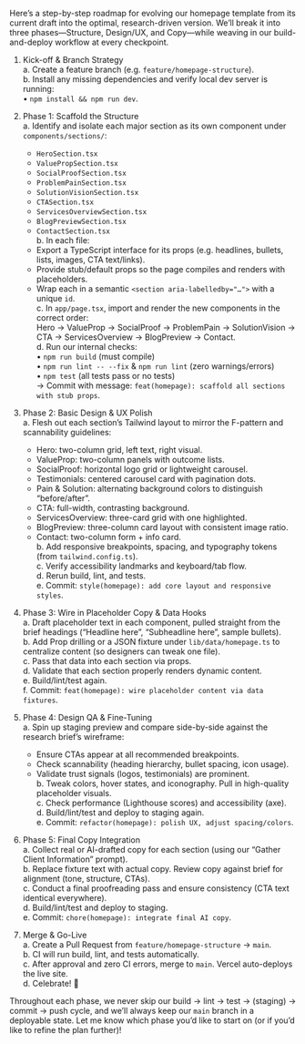Here’s a step-by-step roadmap for evolving our homepage template from its current draft into the optimal, research-driven version. We’ll break it into three phases—Structure, Design/UX, and Copy—while weaving in our build-and-deploy workflow at every checkpoint.

1. Kick-off & Branch Strategy  
   a. Create a feature branch (e.g. `feature/homepage-structure`).  
   b. Install any missing dependencies and verify local dev server is running:  
    • `npm install && npm run dev`.

2. Phase 1: Scaffold the Structure  
   a. Identify and isolate each major section as its own component under `components/sections/`:

   - `HeroSection.tsx`
   - `ValuePropSection.tsx`
   - `SocialProofSection.tsx`
   - `ProblemPainSection.tsx`
   - `SolutionVisionSection.tsx`
   - `CTASection.tsx`
   - `ServicesOverviewSection.tsx`
   - `BlogPreviewSection.tsx`
   - `ContactSection.tsx`  
     b. In each file:
   - Export a TypeScript interface for its props (e.g. headlines, bullets, lists, images, CTA text/links).
   - Provide stub/default props so the page compiles and renders with placeholders.
   - Wrap each in a semantic `<section aria-labelledby="…">` with a unique `id`.  
     c. In `app/page.tsx`, import and render the new components in the correct order:  
      Hero → ValueProp → SocialProof → ProblemPain → SolutionVision → CTA → ServicesOverview → BlogPreview → Contact.  
     d. Run our internal checks:  
      • `npm run build` (must compile)  
      • `npm run lint -- --fix` & `npm run lint` (zero warnings/errors)  
      • `npm test` (all tests pass or no tests)  
      → Commit with message: `feat(homepage): scaffold all sections with stub props`.

3. Phase 2: Basic Design & UX Polish  
   a. Flesh out each section’s Tailwind layout to mirror the F-pattern and scannability guidelines:

   - Hero: two-column grid, left text, right visual.
   - ValueProp: two-column panels with outcome lists.
   - SocialProof: horizontal logo grid or lightweight carousel.
   - Testimonials: centered carousel card with pagination dots.
   - Pain & Solution: alternating background colors to distinguish “before/after”.
   - CTA: full-width, contrasting background.
   - ServicesOverview: three-card grid with one highlighted.
   - BlogPreview: three-column card layout with consistent image ratio.
   - Contact: two-column form + info card.  
     b. Add responsive breakpoints, spacing, and typography tokens (from `tailwind.config.ts`).  
     c. Verify accessibility landmarks and keyboard/tab flow.  
     d. Rerun build, lint, and tests.  
     e. Commit: `style(homepage): add core layout and responsive styles`.

4. Phase 3: Wire in Placeholder Copy & Data Hooks  
   a. Draft placeholder text in each component, pulled straight from the brief headings (“Headline here”, “Subheadline here”, sample bullets).  
   b. Add Prop drilling or a JSON fixture under `lib/data/homepage.ts` to centralize content (so designers can tweak one file).  
   c. Pass that data into each section via props.  
   d. Validate that each section properly renders dynamic content.  
   e. Build/lint/test again.  
   f. Commit: `feat(homepage): wire placeholder content via data fixtures`.

5. Phase 4: Design QA & Fine-Tuning  
   a. Spin up staging preview and compare side-by-side against the research brief’s wireframe:

   - Ensure CTAs appear at all recommended breakpoints.
   - Check scannability (heading hierarchy, bullet spacing, icon usage).
   - Validate trust signals (logos, testimonials) are prominent.  
     b. Tweak colors, hover states, and iconography. Pull in high-quality placeholder visuals.  
     c. Check performance (Lighthouse scores) and accessibility (axe).  
     d. Build/lint/test and deploy to staging again.  
     e. Commit: `refactor(homepage): polish UX, adjust spacing/colors`.

6. Phase 5: Final Copy Integration  
   a. Collect real or AI-drafted copy for each section (using our “Gather Client Information” prompt).  
   b. Replace fixture text with actual copy. Review copy against brief for alignment (tone, structure, CTAs).  
   c. Conduct a final proofreading pass and ensure consistency (CTA text identical everywhere).  
   d. Build/lint/test and deploy to staging.  
   e. Commit: `chore(homepage): integrate final AI copy`.

7. Merge & Go-Live  
   a. Create a Pull Request from `feature/homepage-structure` → `main`.  
   b. CI will run build, lint, and tests automatically.  
   c. After approval and zero CI errors, merge to `main`. Vercel auto-deploys the live site.  
   d. Celebrate! 🎉

Throughout each phase, we never skip our build → lint → test → (staging) → commit → push cycle, and we’ll always keep our `main` branch in a deployable state. Let me know which phase you’d like to start on (or if you’d like to refine the plan further)!
